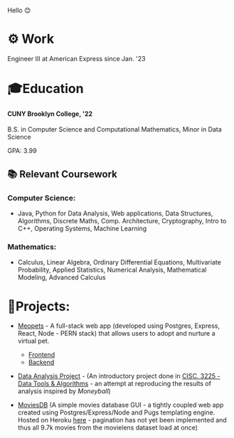 Hello 😊

# ⚙️ Work
Engineer III at American Express since Jan. '23

# 🎓Education 
#### CUNY Brooklyn College, '22
B.S. in Computer Science and Computational Mathematics,
Minor in Data Science

GPA: 3.99

## 📚 Relevant Coursework

### Computer Science:

- Java, Python for Data Analysis, Web applications, Data Structures, Algorithms, Discrete Maths, Comp. Architecture, Cryptography, Intro to C++, Operating Systems, Machine Learning

### Mathematics:

- Calculus, Linear Algebra, Ordinary Differential Equations, Multivariate Probability, Applied Statistics, Numerical Analysis, Mathematical Modeling, Advanced Calculus

# 🔨Projects:
- [Meopets](https://meopets.netlify.app/) - A full-stack web app (developed using Postgres, Express, React, Node - PERN stack) that allows users to adopt and nurture a virtual pet. 
  - [Frontend](https://github.com/lucylee-412/meopets-frontend)
  - [Backend](https://github.com/lucylee-412/meopets-backend)

- [Data Analysis Project](https://github.com/Mordyfier/baseball-data-analysis) - (An introductory project done in [CISC. 3225 - Data Tools & Algorithms](http://www.brooklyn.cuny.edu/web/academics/schools/naturalsciences/departments/computers/undergraduate/course_details.php?&1=1&dsc=CISC.&crs_num=3225&div=U&mode=data) - an attempt at reproducing the results of analysis inspired by  *Moneyball*) 
- [MoviesDB](https://github.com/Mordyfier/CISC3140/tree/master/Lab%204.3) (A simple movies database GUI - a tightly coupled web app created using Postgres/Express/Node and Pugs templating engine. Hosted on Heroku [here](https://moviedb-3140.herokuapp.com/) - pagination has not yet been implemented and thus all 9.7k movies from the movielens dataset load at once)

<!--
**Mordyfier/Mordyfier** is a ✨ _special_ ✨ repository because its `README.md` (this file) appears on your GitHub profile.

Here are some ideas to get you started:

- 🔭 I’m currently working on ...
- 🌱 I’m currently learning ...
- 👯 I’m looking to collaborate on ...
- 🤔 I’m looking for help with ...
- 💬 Ask me about ...
- 📫 How to reach me: ...
- 😄 Pronouns: ...
- ⚡ Fun fact: ...
-->
